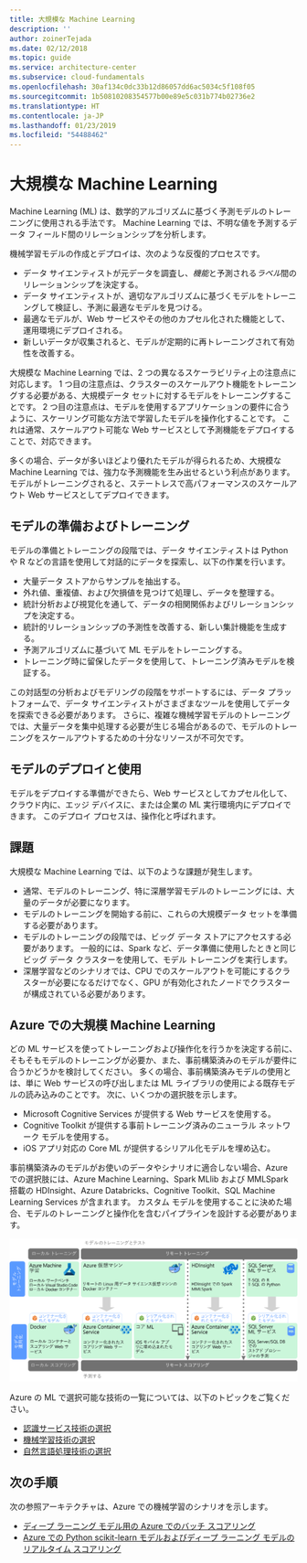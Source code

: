 ```yaml
---
title: 大規模な Machine Learning
description: ''
author: zoinerTejada
ms.date: 02/12/2018
ms.topic: guide
ms.service: architecture-center
ms.subservice: cloud-fundamentals
ms.openlocfilehash: 30af134c0dc33b12d86057dd6ac5034c5f108f05
ms.sourcegitcommit: 1b50810208354577b00e89e5c031b774b02736e2
ms.translationtype: HT
ms.contentlocale: ja-JP
ms.lasthandoff: 01/23/2019
ms.locfileid: "54488462"
---
```

# <a name="machine-learning-at-scale"></a>大規模な Machine Learning

Machine Learning (ML) は、数学的アルゴリズムに基づく予測モデルのトレーニングに使用される手法です。 Machine Learning では、不明な値を予測するデータ フィールド間のリレーションシップを分析します。

機械学習モデルの作成とデプロイは、次のような反復的プロセスです。

- データ サイエンティストが元データを調査し、*機能*と予測される*ラベル*間のリレーションシップを決定する。
- データ サイエンティストが、適切なアルゴリズムに基づくモデルをトレーニングして検証し、予測に最適なモデルを見つける。
- 最適なモデルが、Web サービスやその他のカプセル化された機能として、運用環境にデプロイされる。
- 新しいデータが収集されると、モデルが定期的に再トレーニングされて有効性を改善する。

大規模な Machine Learning では、2 つの異なるスケーラビリティ上の注意点に対応します。 1 つ目の注意点は、クラスターのスケールアウト機能をトレーニングする必要がある、大規模データ セットに対するモデルをトレーニングすることです。 2 つ目の注意点は、モデルを使用するアプリケーションの要件に合うように、スケーリング可能な方法で学習したモデルを操作化することです。 これは通常、スケールアウト可能な Web サービスとして予測機能をデプロイすることで、対応できます。

多くの場合、データが多いほどより優れたモデルが得られるため、大規模な Machine Learning では、強力な予測機能を生み出せるという利点があります。 モデルがトレーニングされると、ステートレスで高パフォーマンスのスケールアウト Web サービスとしてデプロイできます。

## <a name="model-preparation-and-training"></a>モデルの準備およびトレーニング

モデルの準備とトレーニングの段階では、データ サイエンティストは Python や R などの言語を使用して対話的にデータを探索し、以下の作業を行います。

- 大量データ ストアからサンプルを抽出する。
- 外れ値、重複値、および欠損値を見つけて処理し、データを整理する。
- 統計分析および視覚化を通して、データの相関関係およびリレーションシップを決定する。
- 統計的リレーションシップの予測性を改善する、新しい集計機能を生成する。
- 予測アルゴリズムに基づいて ML モデルをトレーニングする。
- トレーニング時に留保したデータを使用して、トレーニング済みモデルを検証する。

この対話型の分析およびモデリングの段階をサポートするには、データ プラットフォームで、データ サイエンティストがさまざまなツールを使用してデータを探索できる必要があります。 さらに、複雑な機械学習モデルのトレーニングでは、大量データを集中処理する必要が生じる場合があるので、モデルのトレーニングをスケールアウトするための十分なリソースが不可欠です。

## <a name="model-deployment-and-consumption"></a>モデルのデプロイと使用

モデルをデプロイする準備ができたら、Web サービスとしてカプセル化して、クラウド内に、エッジ デバイスに、または企業の ML 実行環境内にデプロイできます。 このデプロイ プロセスは、操作化と呼ばれます。

## <a name="challenges"></a>課題

大規模な Machine Learning では、以下のような課題が発生します。

- 通常、モデルのトレーニング、特に深層学習モデルのトレーニングには、大量のデータが必要になります。
- モデルのトレーニングを開始する前に、これらの大規模データ セットを準備する必要があります。
- モデルのトレーニングの段階では、ビッグ データ ストアにアクセスする必要があります。 一般的には、Spark など、データ準備に使用したときと同じビッグ データ クラスターを使用して、モデル トレーニングを実行します。
- 深層学習などのシナリオでは、CPU でのスケールアウトを可能にするクラスターが必要になるだけでなく、GPU が有効化されたノードでクラスターが構成されている必要があります。

## <a name="machine-learning-at-scale-in-azure"></a>Azure での大規模 Machine Learning

どの ML サービスを使ってトレーニングおよび操作化を行うかを決定する前に、そもそもモデルのトレーニングが必要か、また、事前構築済みのモデルが要件に合うかどうかを検討してください。 多くの場合、事前構築済みモデルの使用とは、単に Web サービスの呼び出しまたは ML ライブラリの使用による既存モデルの読み込みのことです。 次に、いくつかの選択肢を示します。

- Microsoft Cognitive Services が提供する Web サービスを使用する。
- Cognitive Toolkit が提供する事前トレーニング済みのニューラル ネットワーク モデルを使用する。
- iOS アプリ対応の Core ML が提供するシリアル化モデルを埋め込む。

事前構築済みのモデルがお使いのデータやシナリオに適合しない場合、Azure での選択肢には、Azure Machine Learning、Spark MLlib および MMLSpark 搭載の HDInsight、Azure Databricks、Cognitive Toolkit、SQL Machine Learning Services が含まれます。 カスタム モデルを使用することに決めた場合、モデルのトレーニングと操作化を含むパイプラインを設計する必要があります。

![Azure でのモデル オプション](./images/machine-learning-model-training-and-deployment.png)

Azure の ML で選択可能な技術の一覧については、以下のトピックをご覧ください。

- [認識サービス技術の選択](../technology-choices/cognitive-services.md)
- [機械学習技術の選択](../technology-choices/data-science-and-machine-learning.md)
- [自然言語処理技術の選択](../technology-choices/natural-language-processing.md)

## <a name="next-steps"></a>次の手順

次の参照アーキテクチャは、Azure での機械学習のシナリオを示します。

- [ディープ ラーニング モデル用の Azure でのバッチ スコアリング](../../reference-architectures/ai/batch-scoring-deep-learning.md)
- [Azure での Python scikit-learn モデルおよびディープ ラーニング モデルのリアルタイム スコアリング](../../reference-architectures/ai/realtime-scoring-python.md)